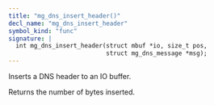 ```yaml
---
title: "mg_dns_insert_header()"
decl_name: "mg_dns_insert_header"
symbol_kind: "func"
signature: |
  int mg_dns_insert_header(struct mbuf *io, size_t pos,
                           struct mg_dns_message *msg);
---
```


Inserts a DNS header to an IO buffer.

Returns the number of bytes inserted. 

